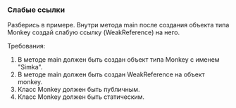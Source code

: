 
### Слабые ссылки

Разберись в примере.
Внутри метода main после создания объекта типа Monkey создай слабую ссылку (WeakReference) на него.


Требования:
1.	В методе main должен быть создан объект типа Monkey с именем &quot;Simka&quot;.
2.	В методе main должен быть создан WeakReference на объект monkey.
3.	Класс Monkey должен быть публичным.
4.	Класс Monkey должен быть статическим.


